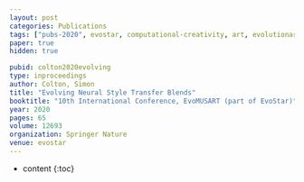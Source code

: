 ```yaml
---
layout: post
categories: Publications
tags: ["pubs-2020", evostar, computational-creativity, art, evolutionary-algorithms, style-transfer]
paper: true
hidden: true

pubid: colton2020evolving
type: inproceedings
author: Colton, Simon
title: "Evolving Neural Style Transfer Blends"
booktitle: "10th International Conference, EvoMUSART (part of EvoStar)"
year: 2020
pages: 65
volume: 12693
organization: Springer Nature
venue: evostar
---
```


* content
{:toc}

